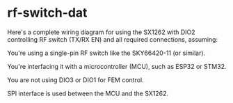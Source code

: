 
# rf-switch-dat

Here's a complete wiring diagram for using the SX1262 with DIO2 controlling RF switch (TX/RX EN) and all required connections, assuming:

You're using a single-pin RF switch like the SKY66420-11 (or similar).

You're interfacing it with a microcontroller (MCU), such as ESP32 or STM32.

You are not using DIO3 or DIO1 for FEM control.

SPI interface is used between the MCU and the SX1262.